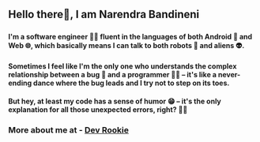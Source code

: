 
## Hello there👋, I am Narendra Bandineni

<h5> 
  
#### I'm a software engineer 🧑‍💻 fluent in the languages of both Android 🤳 and Web 🌐, which basically means I can talk to both robots 🤖 and aliens 👽. 


#### Sometimes I feel like I'm the only one who understands the complex relationship between a bug 🐞 and a programmer 👨‍💻 – it's like a never-ending dance where  the bug leads and I try not to step on its toes.


#### But hey, at least my code has a sense of humor 😁 – it's the only explanation for all those unexpected errors, right? 🤷‍♂️


### More about me at - <a href="https://devrookie.vercel.app/" target="blank">Dev Rookie</a> </h5>

